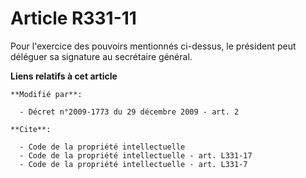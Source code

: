 # Article R331-11

Pour l'exercice des pouvoirs mentionnés ci-dessus, le président peut déléguer sa signature au secrétaire général.

**Liens relatifs à cet article**

	**Modifié par**:

	  - Décret n°2009-1773 du 29 décembre 2009 - art. 2

	**Cite**:

	  - Code de la propriété intellectuelle
	  - Code de la propriété intellectuelle - art. L331-17
	  - Code de la propriété intellectuelle - art. L331-7
